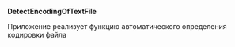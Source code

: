 **DetectEncodingOfTextFile**


Приложение реализует функцию автоматического определения кодировки файла




